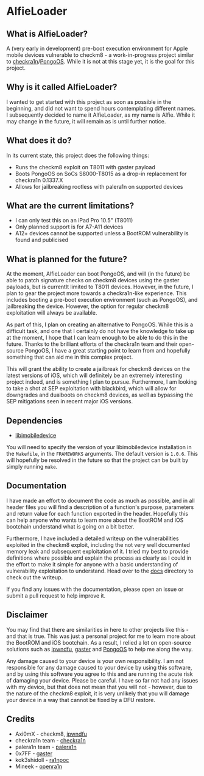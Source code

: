# AlfieLoader

## What is AlfieLoader?
A (very early in development) pre-boot execution environment for Apple mobile devices vulnerable to checkm8 - a work-in-progress project similar to [checkra1n](https://checkra.in/)/[PongoOS](https://github.com/checkra1n/PongoOS). While it is not at this stage yet, it is the goal for this project.

## Why is it called AlfieLoader?
I wanted to get started with this project as soon as possible in the beginning, and did not want to spend hours contemplating different names. I subsequently decided to name it AlfieLoader, as my name is Alfie. While it may change in the future, it will remain as is until further notice.

## What does it do?
In its current state, this project does the following things:
* Runs the checkm8 exploit on T8011 with gaster payload
* Boots PongoOS on SoCs S8000-T8015 as a drop-in replacement for checkra1n 0.1337.X
* Allows for jailbreaking rootless with palera1n on supported devices

## What are the current limitations?
* I can only test this on an iPad Pro 10.5" (T8011)
* Only planned support is for A7-A11 devices
* A12+ devices cannot be supported unless a BootROM vulnerability is found and publicised

## What is planned for the future?
At the moment, AlfieLoader can boot PongoOS, and will (in the future) be able to patch signature checks on checkm8 devices using the gaster payloads, but is currentlt limited to T8011 devices. However, in the future, I plan to gear the project more towards a checkra1n-like experience. This includes booting a pre-boot execution environment (such as PongoOS), and jailbreaking the device. However, the option for regular checkm8 exploitation will always be available.

As part of this, I plan on creating an alternative to PongoOS. While this is a difficult task, and one that I certainly do not have the knowledge to take up at the moment, I hope that I can learn enough to be able to do this in the future. Thanks to the brilliant efforts of the checkra1n team and their open-source PongoOS, I have a great starting point to learn from and hopefully something that can aid me in this complex project.

This will grant the ability to create a jailbreak for checkm8 devices on the latest versions of iOS, which will definitely be an extremely interesting project indeed, and is something I plan to pursue. Furthermore, I am looking to take a shot at SEP exploitation with blackbird, which will allow for downgrades and dualboots on checkm8 devices, as well as bypassing the SEP mitigations seen in recent major iOS versions.

## Dependencies
* [libimobiledevice](https://github.com/libimobiledevice/libimobiledevice)

You will need to specify the version of your libimobiledevice installation in the `Makefile`, in the `FRAMEWORKS` arguments. The default version is `1.0.6`. This will hopefully be resolved in the future so that the project can be built by simply running `make`.

## Documentation
I have made an effort to document the code as much as possible, and in all header files you will find a description of a function's purpose, parameters and return value for each function exported in the header. Hopefully this can help anyone who wants to learn more about the BootROM and iOS bootchain understand what is going on a bit better.

Furthermore, I have included a detailed writeup on the vulnerabilities exploited in the checkm8 exploit, including the not very well documented memory leak and subsequent exploitation of it. I tried my best to provide definitions where possible and explain the process as clearly as I could in the effort to make it simple for anyone with a basic understanding of vulnerability exploitation to understand. Head over to the [docs](docs/) directory to check out the writeup.

If you find any issues with the documentation, please open an issue or submit a pull request to help improve it.

## Disclaimer
You may find that there are similarities in here to other projects like this - and that is true. This was just a personal project for me to learn more about the BootROM and iOS bootchain. As a result, I relied a lot on open-source solutions such as [ipwndfu](https://github.com/axi0mX/ipwndfu), [gaster](https://github.com/0x7ff/gaster) and [PongoOS](https://github.com/checkra1n/PongoOS) to help me along the way.

Any damage caused to your device is your own responsibility. I am not responsible for any damage caused to your device by using this software, and by using this software you agree to this and are running the acute risk of damaging your device. Please be careful. I have so far not had any issues with my device, but that does not mean that you will not - however, due to the nature of the checkm8 exploit, it is very unlikely that you will damage your device in a way that cannot be fixed by a DFU restore.

## Credits
* Axi0mX - checkm8, [ipwndfu](https://github.com/axi0mX/ipwndfu)
* checkra1n team - [checkra1n](https://checkra.in/)
* palera1n team - [palera1n](https://palera.in/)
* 0x7FF - [gaster](https://github.com/0x7ff/gaster)
* kok3shidoll - [ra1npoc](https://github.com/kok3shidoll/ra1npoc)
* Mineek - [openra1n](https://github.com/mineek/openra1n)
